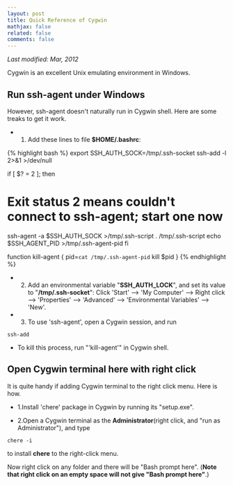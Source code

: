 ```yaml
---
layout: post
title: Quick Reference of Cygwin
mathjax: false
related: false
comments: false
---
```


_Last modified: Mar, 2012_

Cygwin is an excellent Unix emulating environment in Windows. 


## Run ssh-agent under Windows 

However, ssh-agent doesn't naturally run in Cygwin shell. Here are some treaks to get it work. 

* 1. Add these lines to file __$HOME/.bashrc__: 

{% highlight bash %}
export SSH_AUTH_SOCK=/tmp/.ssh-socket
ssh-add -l 2>&1 >/dev/null

if [ $? = 2 ]; then
   # Exit status 2 means couldn't connect to ssh-agent; start one now
   ssh-agent -a $SSH_AUTH_SOCK >/tmp/.ssh-script
   . /tmp/.ssh-script
   echo $SSH_AGENT_PID >/tmp/.ssh-agent-pid
fi

function kill-agent {
   pid=`cat /tmp/.ssh-agent-pid`
   kill $pid
}
{% endhighlight %}

* 2. Add an environmental variable "__SSH_AUTH_LOCK__", and set its value to "__/tmp/.ssh-socket__": Click 'Start' --> 'My Computer' --> Right click --> 'Properties' --> 'Advanced' --> 'Environmental Variables' --> 'New'. 

* 3. To use 'ssh-agent', open a Cygwin session, and run

```
ssh-add
```

* To kill this process, run "'kill-agent'" in Cygwin shell. 


## Open Cygwin terminal here with right click

It is quite handy if adding Cygwin terminal to the right click menu. Here is how. 

* 1.Install 'chere' package in Cygwin by running its "setup.exe".

* 2.Open a Cygwin terminal as the __Administrator__(right click, and "run as Administrator"), and type

```
chere -i
```

to install __chere__ to the right-click menu. 

Now right click on any folder and there will be "Bash prompt here". (__Note that right click on an empty space will not give "Bash prompt here"__.)

